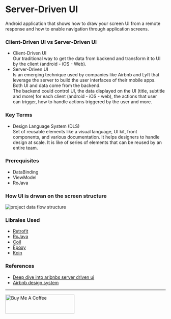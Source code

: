 # Server-Driven UI

Android application that shows how to draw your screen UI from a remote response and how to enable navigation through application screens.

### Client-Driven UI vs Server-Driven UI
- Client-Driven UI
  <br/>Our traditional way to get the data from backend and transform it to UI by the client (android - iOS - Web).
- Server-Driven UI
  <br/>Is an emerging technique used by companies like Airbnb and Lyft that leverage the server to build the user interfaces of their mobile apps. Both UI and data come from the backend.<br/>
  The backend could control UI, the data displayed on the UI (title, subtitle and more) for each client (android - iOS - web), the actions that user can trigger, how to handle actions triggered by the user and more.

### Key Terms

- Design Language System (DLS)
  <br/>Set of reusable elements like a visual language, UI kit, front components, and various documentation. It helps designers to handle design at scale. It is like of series of elements that can be reused by an entire team.

### Prerequisites
- DataBinding
- ViewModel
- RxJava

### How UI is drwan on the screen structure
![project data flow structure](https://github.com/sh3lan93/ServerDrivenUIExample/blob/master/art/Server-Driven%20UI%20project%20structure.drawio.png)

### Libraies Used
- [Retrofit](https://github.com/square/retrofit)
- [RxJava](https://github.com/ReactiveX/RxJava)
- [Coil](https://github.com/coil-kt/coil)
- [Epoxy](https://github.com/airbnb/epoxy)
- [Koin](https://github.com/InsertKoinIO/koin)

### References
- [Deep dive into aribnbs server driven ui ](https://medium.com/airbnb-engineering/a-deep-dive-into-airbnbs-server-driven-ui-system-842244c5f5)
- [Airbnb design system](https://mockitt.wondershare.com/design/airbnb-design-system.html#:~:text=Airbnb%20design%20system%20is%20a,reused%20by%20an%20entire%20team.)
---
<a href="https://www.buymeacoffee.com/sh3lan93" target="_blank"><img src="https://cdn.buymeacoffee.com/buttons/v2/default-yellow.png" alt="Buy Me A Coffee" style="height: 60px !important;width: 217px !important;" ></a>

